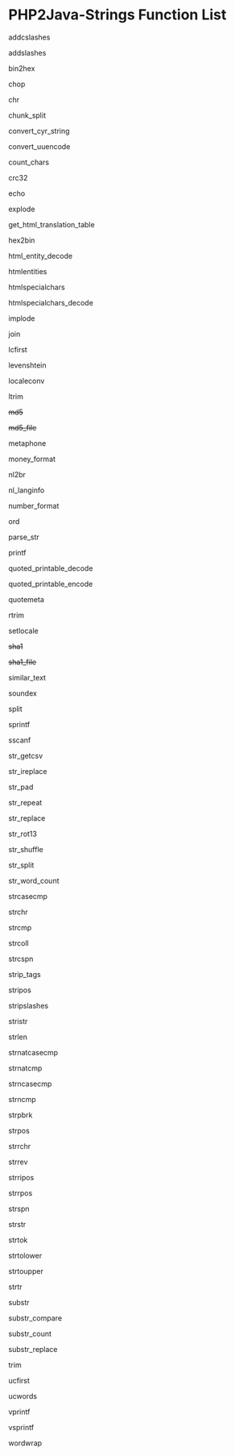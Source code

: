 # PHP2Java-Strings Function List

addcslashes

addslashes

bin2hex

chop

chr

chunk_split

convert_cyr_string

convert_uuencode

count_chars

crc32

echo

explode

get_html_translation_table

hex2bin

html_entity_decode

htmlentities

htmlspecialchars

htmlspecialchars_decode

implode

join

lcfirst

levenshtein

localeconv

ltrim

~~md5~~

~~md5_file~~

metaphone

money_format

nl2br

nl_langinfo

number_format

ord

parse_str

printf

quoted_printable_decode

quoted_printable_encode

quotemeta

rtrim

setlocale

~~sha1~~

~~sha1_file~~

similar_text

soundex

split

sprintf

sscanf

str_getcsv

str_ireplace

str_pad

str_repeat

str_replace

str_rot13

str_shuffle

str_split

str_word_count

strcasecmp

strchr

strcmp

strcoll

strcspn

strip_tags

stripos

stripslashes

stristr

strlen

strnatcasecmp

strnatcmp

strncasecmp

strncmp

strpbrk

strpos

strrchr

strrev

strripos

strrpos

strspn

strstr

strtok

strtolower

strtoupper

strtr

substr

substr_compare

substr_count

substr_replace

trim

ucfirst

ucwords

vprintf

vsprintf

wordwrap